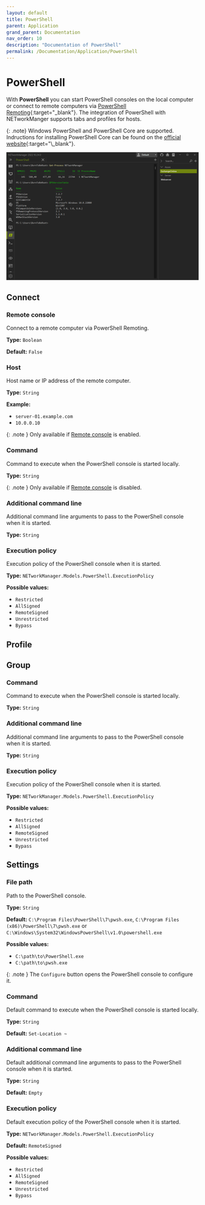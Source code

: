 ```yaml
---
layout: default
title: PowerShell
parent: Application
grand_parent: Documentation
nav_order: 10
description: "Documentation of PowerShell"
permalink: /Documentation/Application/PowerShell
---
```


# PowerShell

With **PowerShell** you can start PowerShell consoles on the local computer or connect to remote computers via [PowerShell Remoting](https://learn.microsoft.com/en-us/powershell/scripting/learn/ps101/08-powershell-remoting){:target="\_blank"}. The integration of PowerShell with NETworkManger supports tabs and profiles for hosts.

{: .note}
Windows PowerShell and PowerShell Core are supported. Indructions for installing PowerShell Core can be found on the [official website](https://learn.microsoft.com/en-us/powershell/scripting/install/installing-powershell?){:target="\_blank"}.

![PowerShell](10_PowerShell.png)

## Connect

### Remote console

Connect to a remote computer via PowerShell Remoting.

**Type:** `Boolean`

**Default:** `False`

### Host

Host name or IP address of the remote computer.

**Type:** `String`

**Example:**

- `server-01.example.com`
- `10.0.0.10`

{: .note }
Only available if [Remote console](#remote-console) is enabled.

### Command

Command to execute when the PowerShell console is started locally.

**Type:** `String`

{: .note }
Only available if [Remote console](#remote-console) is disabled.

### Additional command line

Additional command line arguments to pass to the PowerShell console when it is started.

**Type:** `String`

### Execution policy

Execution policy of the PowerShell console when it is started.

**Type:** `NETworkManager.Models.PowerShell.ExecutionPolicy`

**Possible values:**

- `Restricted`
- `AllSigned`
- `RemoteSigned`
- `Unrestricted`
- `Bypass`

## Profile

## Group

### Command

Command to execute when the PowerShell console is started locally.

**Type:** `String`

### Additional command line

Additional command line arguments to pass to the PowerShell console when it is started.

**Type:** `String`

### Execution policy

Execution policy of the PowerShell console when it is started.

**Type:** `NETworkManager.Models.PowerShell.ExecutionPolicy`

**Possible values:**

- `Restricted`
- `AllSigned`
- `RemoteSigned`
- `Unrestricted`
- `Bypass`

## Settings

### File path

Path to the PowerShell console.

**Type:** `String`

**Default:** `C:\Program Files\PowerShell\7\pwsh.exe`, `C:\Program Files (x86)\PowerShell\7\pwsh.exe` or `C:\Windows\System32\WindowsPowerShell\v1.0\powershell.exe`

**Possible values:**

- `C:\path\to\PowerShell.exe`
- `C:\path\to\pwsh.exe`

{: .note }
The `Configure` button opens the PowerShell console to configure it.

### Command

Default command to execute when the PowerShell console is started locally.

**Type:** `String`

**Default:** `Set-Location ~`

### Additional command line

Default additional command line arguments to pass to the PowerShell console when it is started.

**Type:** `String`

**Default:** `Empty`

### Execution policy

Default execution policy of the PowerShell console when it is started.

**Type:** `NETworkManager.Models.PowerShell.ExecutionPolicy`

**Default:** `RemoteSigned`

**Possible values:**

- `Restricted`
- `AllSigned`
- `RemoteSigned`
- `Unrestricted`
- `Bypass`
